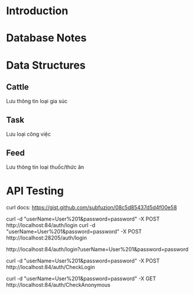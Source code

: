 ﻿
# Introduction

# Database Notes

# Data Structures

## Cattle
Lưu thông tin loại gia súc

## Task
Lưu loại công việc

## Feed
Lưu thông tin loại thuốc/thức ăn

# API Testing


curl docs: https://gist.github.com/subfuzion/08c5d85437d5d4f00e58

curl -d "userName=User%201&password=password" -X POST http://localhost:84/auth/login
curl -d "userName=User%201&password=password" -X POST http://localhost:28205/auth/login

http://localhost:84/auth/login?userName=User%201&password=password


curl -d "userName=User%201&password=password" -X POST http://localhost:84/auth/CheckLogin

curl -d "userName=User%201&password=password" -X GET http://localhost:84/auth/CheckAnonymous

